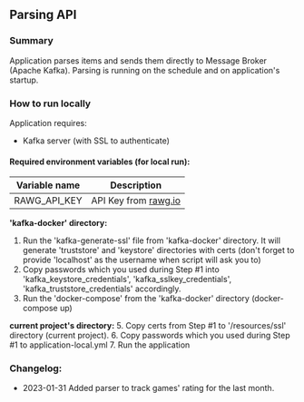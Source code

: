 ## Parsing API
### Summary
Application parses items and sends them directly to Message Broker (Apache Kafka).
Parsing is running on the schedule and on application's startup.

### How to run locally
Application requires:
- Kafka server (with SSL to authenticate)
#### Required environment variables (for local run):
| Variable name | Description                                 |
|---------------|---------------------------------------------|
| RAWG_API_KEY  | API Key from [rawg.io](https://www.rawg.io) |

**'kafka-docker' directory:**
1. Run the 'kafka-generate-ssl' file from 'kafka-docker' directory. It will generate 'truststore' and 'keystore'
   directories with certs (don't forget to provide 'localhost' as the username when script will ask you to)
2. Copy passwords which you used during Step #1 into 'kafka_keystore_credentials', 'kafka_sslkey_credentials',
   'kafka_truststore_credentials' accordingly.
3. Run the 'docker-compose' from the 'kafka-docker' directory (docker-compose up)

**current project's directory:**
5. Copy certs from Step #1 to '/resources/ssl' directory (current project).
6. Copy passwords which you used during Step #1 to application-local.yml
7. Run the application

### Changelog:
- 2023-01-31 Added parser to track games' rating for the last month.  